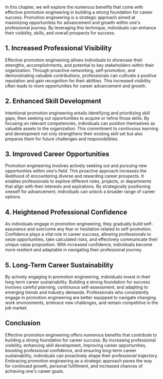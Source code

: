 
In this chapter, we will explore the numerous benefits that come with effective promotion engineering in building a strong foundation for career success. Promotion engineering is a strategic approach aimed at maximizing opportunities for advancement and growth within one's professional journey. By leveraging this technique, individuals can enhance their visibility, skills, and overall prospects for success.

1\. Increased Professional Visibility
------------------------------------

Effective promotion engineering allows individuals to showcase their strengths, accomplishments, and potential to key stakeholders within their organization. Through proactive networking, self-promotion, and demonstrating valuable contributions, professionals can cultivate a positive reputation and gain recognition for their abilities. This increased visibility often leads to more opportunities for career advancement and growth.

2\. Enhanced Skill Development
-----------------------------

Intentional promotion engineering entails identifying and prioritizing skill gaps, then seeking out opportunities to acquire or refine those skills. By focusing on relevant competencies, individuals can position themselves as valuable assets to the organization. This commitment to continuous learning and development not only strengthens their existing skill set but also prepares them for future challenges and responsibilities.

3\. Improved Career Opportunities
--------------------------------

Promotion engineering involves actively seeking out and pursuing new opportunities within one's field. This proactive approach increases the likelihood of encountering diverse and rewarding career prospects. It enables professionals to explore different roles, projects, or departments that align with their interests and aspirations. By strategically positioning oneself for advancement, individuals can unlock a broader range of career options.

4\. Heightened Professional Confidence
-------------------------------------

As individuals engage in promotion engineering, they gradually build self-assurance and overcome any fear or hesitation related to self-promotion. Confidence plays a vital role in career success, allowing professionals to seize opportunities, take calculated risks, and effectively communicate their unique value proposition. With increased confidence, individuals become more resilient and adaptable in navigating their professional journey.

5\. Long-Term Career Sustainability
----------------------------------

By actively engaging in promotion engineering, individuals invest in their long-term career sustainability. Building a strong foundation for success involves careful planning, continuous self-assessment, and adapting to emerging trends and industry demands. Professionals who consistently engage in promotion engineering are better equipped to navigate changing work environments, embrace new challenges, and remain competitive in the job market.

Conclusion
----------

Effective promotion engineering offers numerous benefits that contribute to building a strong foundation for career success. By increasing professional visibility, enhancing skill development, improving career opportunities, boosting professional confidence, and ensuring long-term career sustainability, individuals can proactively shape their professional trajectory. Embracing promotion engineering as a strategic approach paves the way for continued growth, personal fulfillment, and increased chances of achieving one's career goals.
